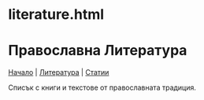 # literature.html
<!DOCTYPE html>
<html lang="bg">
<head>
  <meta charset="UTF-8">
  <title>Православна Литература</title>
</head>
<body>
  <h1>Православна Литература</h1>
  <nav>
    <a href="index.html">Начало</a> |
    <a href="literature.html">Литература</a> |
    <a href="articles.html">Статии</a>
  </nav>
  <p>Списък с книги и текстове от православната традиция.</p>
</body>
</html>
